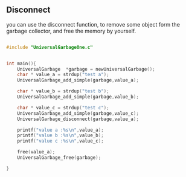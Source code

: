 ## Disconnect 
you can use the disconnect function, to remove some object form
the garbage collector, and free the memory by yourself.

```c

#include "UniversalGarbageOne.c"


int main(){
    UniversalGarbage  *garbage = newUniversalGarbage();
    char * value_a = strdup("test a");
    UniversalGarbage_add_simple(garbage,value_a);

    char * value_b = strdup("test b");
    UniversalGarbage_add_simple(garbage,value_b);

    char * value_c = strdup("test c");
    UniversalGarbage_add_simple(garbage,value_c);
    UniversalGarbage_disconnect(garbage,value_a);

    printf("value a :%s\n",value_a);
    printf("value b :%s\n",value_b);
    printf("value c :%s\n",value_c);

    free(value_a);
    UniversalGarbage_free(garbage);

}

```